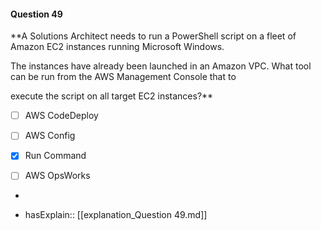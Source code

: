 #### Question  49


**A Solutions Architect needs to run a PowerShell script on a fleet of Amazon EC2 instances running Microsoft Windows.

The instances have already been launched in an Amazon VPC. What tool can be run from the AWS Management Console that to

execute the script on all target EC2 instances?**


- [ ] AWS CodeDeploy


- [ ] AWS Config


- [x] Run Command


- [ ] AWS OpsWorks


*

- hasExplain:: [[explanation_Question  49.md]]